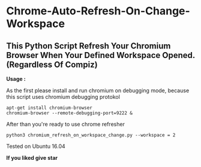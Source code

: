 # Chrome-Auto-Refresh-On-Change-Workspace

## This Python Script Refresh Your Chromium Browser When Your Defined Workspace Opened. (Regardless Of Compiz) ##

**Usage :**

As the first please install and run chromium on debugging mode, because this script uses chromium debugging protokol 

```
apt-get install chromium-browser
chromium-browser --remote-debugging-port=9222 &
```

After than you're ready to use chrome refresher

```
python3 chromium_refresh_on_workspace_change.py --workspace = 2
```


Tested on Ubuntu 16.04

**If you liked give star**
